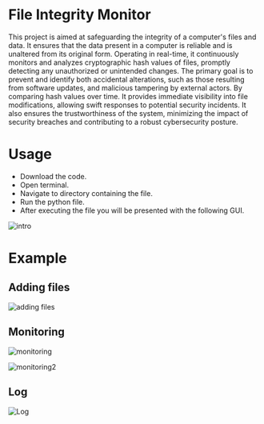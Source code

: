 # File Integrity Monitor

This project is aimed at safeguarding the integrity of a computer's files and data. 
It ensures that the data present in a computer is reliable and is unaltered from its original form. 
Operating in real-time, it continuously monitors and analyzes cryptographic hash values of files, promptly detecting any unauthorized or unintended changes. 
The primary goal is to prevent and identify both accidental alterations, such as those resulting from software updates, and malicious tampering by external actors. 
By comparing hash values over time. It provides immediate visibility into file modifications, allowing swift responses to potential security incidents. 
It also ensures the trustworthiness of the system, minimizing the impact of security breaches and contributing to a robust cybersecurity posture.

# Usage

* Download the code.
* Open terminal.
* Navigate to directory containing the file.
* Run the python file.
* After executing the file you will be presented with the following GUI.

![intro](https://github.com/user-attachments/assets/baa5d08c-82df-4d3f-a9ec-59f036d6f8bd)

# Example

## Adding files

![adding files](https://github.com/user-attachments/assets/e52ffb65-a66c-4335-95db-0ff54d485c89)

## Monitoring

![monitoring](https://github.com/user-attachments/assets/50240cef-598f-4747-b9eb-6980d207378f)

![monitoring2](https://github.com/user-attachments/assets/46000366-00a4-44f2-852b-00b079ae6e9d)

## Log

![Log](https://github.com/user-attachments/assets/fbf9f62f-1dcb-4690-aa5e-d2eb1d6998e0)








  




 
